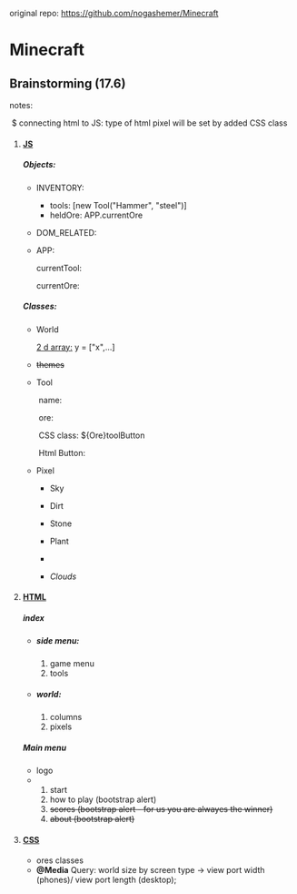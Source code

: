 original repo: https://github.com/nogashemer/Minecraft

# Minecraft

## Brainstorming (17.6)

notes:

​	$ connecting html to JS: type of html pixel will be set by added CSS class



1. #### <u>JS</u>

   ##### Objects:

   * INVENTORY:

     * tools: [new Tool("Hammer", "steel")]
     * heldOre: APP.currentOre

     

   * DOM_RELATED:

     

   * APP:

     currentTool:

     currentOre:

     

   ##### Classes:

   * World

     <u>2 d array:</u> y = ["x",...]

   * ~~themes~~

   * Tool

     ​		name:

     ​		ore: 

     ​		CSS class: ${Ore}toolButton

     ​		Html Button:

     

   * Pixel

     * Sky

     * Dirt

     * Stone

     * Plant

     * 

     * *Clouds*

       

2. ####  <u>HTML</u>

   ##### index

   * ##### side menu:

     1. game menu
     2. tools

   * ##### world:

     1. columns
     2. pixels

   ##### Main menu

   * logo
   * 1. start
     2. how to play (bootstrap alert)
     3. ~~scores (bootstrap alert - for us you are alwayes the winner)~~
     4. ~~about (bootstrap alert)~~

   

3. #### <u>CSS</u>

   * ores classes
   * **@Media** Query:  world size by screen type -> view port width (phones)/ view port length (desktop);

